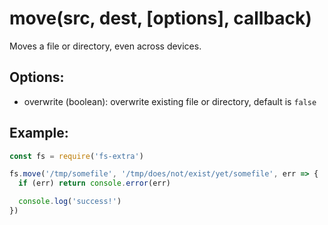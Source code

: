# move(src, dest, [options], callback)

Moves a file or directory, even across devices.

## Options:
- overwrite (boolean): overwrite existing file or directory, default is `false`

## Example:

```js
const fs = require('fs-extra')

fs.move('/tmp/somefile', '/tmp/does/not/exist/yet/somefile', err => {
  if (err) return console.error(err)

  console.log('success!')
})
```
